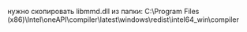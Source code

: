 нужно скопировать libmmd.dll из папки:
C:\Program Files (x86)\Intel\oneAPI\compiler\latest\windows\redist\intel64_win\compiler

